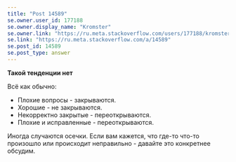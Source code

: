 ```yaml
---
title: "Post 14589"
se.owner.user_id: 177188
se.owner.display_name: "Kromster"
se.owner.link: "https://ru.meta.stackoverflow.com/users/177188/kromster"
se.link: "https://ru.meta.stackoverflow.com/a/14589"
se.post_id: 14589
se.post_type: answer
---
```

<p><strong>Такой тенденции нет</strong></p>
<p>Всё как обычно:</p>
<ul>
<li>Плохие вопросы - закрываются.</li>
<li>Хорошие - не закрываются.</li>
<li>Некорректно закрытые - переоткрываются.</li>
<li>Плохие и исправленные - переоткрываются.</li>
</ul>
<p>Иногда случаются осечки. Если вам кажется, что где-то что-то произошло или происходит неправильно - давайте это конкретнее обсудим.</p>
